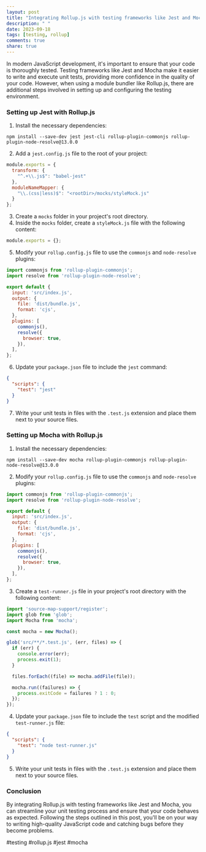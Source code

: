 ```yaml
---
layout: post
title: "Integrating Rollup.js with testing frameworks like Jest and Mocha for JavaScript unit testing"
description: " "
date: 2023-09-18
tags: [testing, rollup]
comments: true
share: true
---
```


In modern JavaScript development, it's important to ensure that your code is thoroughly tested. Testing frameworks like Jest and Mocha make it easier to write and execute unit tests, providing more confidence in the quality of your code. However, when using a module bundler like Rollup.js, there are additional steps involved in setting up and configuring the testing environment.

### Setting up Jest with Rollup.js

1. Install the necessary dependencies:
```shell
npm install --save-dev jest jest-cli rollup-plugin-commonjs rollup-plugin-node-resolve@13.0.0
```
2. Add a `jest.config.js` file to the root of your project:
```javascript
module.exports = {
  transform: {
    "^.+\\.js$": "babel-jest"
  },
  moduleNameMapper: {
    "\\.(css|less)$": "<rootDir>/mocks/styleMock.js"
  }
};
```
3. Create a `mocks` folder in your project's root directory.
4. Inside the `mocks` folder, create a `styleMock.js` file with the following content:
```javascript
module.exports = {};
```
5. Modify your `rollup.config.js` file to use the `commonjs` and `node-resolve` plugins:
```javascript
import commonjs from 'rollup-plugin-commonjs';
import resolve from 'rollup-plugin-node-resolve';

export default {
  input: 'src/index.js',
  output: {
    file: 'dist/bundle.js',
    format: 'cjs',
  },
  plugins: [
    commonjs(),
    resolve({
      browser: true,
    }),
  ],
};
```
6. Update your `package.json` file to include the `jest` command:
```json
{
  "scripts": {
    "test": "jest"
  }
}
```
7. Write your unit tests in files with the `.test.js` extension and place them next to your source files.

### Setting up Mocha with Rollup.js

1. Install the necessary dependencies:
```shell
npm install --save-dev mocha rollup-plugin-commonjs rollup-plugin-node-resolve@13.0.0
```
2. Modify your `rollup.config.js` file to use the `commonjs` and `node-resolve` plugins:
```javascript
import commonjs from 'rollup-plugin-commonjs';
import resolve from 'rollup-plugin-node-resolve';

export default {
  input: 'src/index.js',
  output: {
    file: 'dist/bundle.js',
    format: 'cjs',
  },
  plugins: [
    commonjs(),
    resolve({
      browser: true,
    }),
  ],
};
```
3. Create a `test-runner.js` file in your project's root directory with the following content:
```javascript
import 'source-map-support/register';
import glob from 'glob';
import Mocha from 'mocha';

const mocha = new Mocha();

glob('src/**/*.test.js', (err, files) => {
  if (err) {
    console.error(err);
    process.exit(1);
  }

  files.forEach((file) => mocha.addFile(file));

  mocha.run((failures) => {
    process.exitCode = failures ? 1 : 0;
  });
});
```
4. Update your `package.json` file to include the `test` script and the modified `test-runner.js` file:
```json
{
  "scripts": {
    "test": "node test-runner.js"
  }
}
```
5. Write your unit tests in files with the `.test.js` extension and place them next to your source files.

### Conclusion

By integrating Rollup.js with testing frameworks like Jest and Mocha, you can streamline your unit testing process and ensure that your code behaves as expected. Following the steps outlined in this post, you'll be on your way to writing high-quality JavaScript code and catching bugs before they become problems.

#testing #rollup.js #jest #mocha